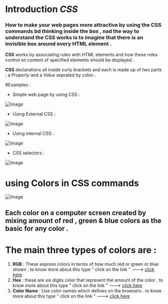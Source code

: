 # Introduction  *CSS* 

### How to make your web pages more attractive by using the CSS commands bd thinking inside the box , nad the way to understand the **CSS** works is to imagine that there is an invisible box around every **HTML** element . 

**CSS** works by associating rules with *HTML* elements and how these rules control on content of specified elements should be displayed . 

**CSS** declarations sit inside curly brackets and each is made up of two parts : a *Property* and a *Value* seprated by colon . 

#Examples : 
* Simple web page by using CSS : 


![Image](https://www.dmxzone.com/downloads/images/CSS_regions_1.png)


* Using External CSS : 


![Image](https://www.homeandlearn.co.uk/WD/images/chapter4/external_styles_about_code.gif)


* Using internal CSS : 


![Image](https://i.stack.imgur.com/K59EF.gif)


* CSS selectors : 


![Image](https://kevinyank.com/assets/images/blog/css-selectors-redux/slide.002.png)


# using Colors in CSS commands

![Image](https://matplotlib.org/3.1.1/_images/sphx_glr_named_colors_003.png)

## Each color on a computer screen created by mixing amount of red , green & blue colors as the basic for any color .

# The main three types of colors are :
1. **RGB** : These express colors in terms of how much red or green or blue shown .
to know more about this type " click on the link " ---> [click here](https://github.com/Nsuliman/learing-journal/blob/master/Thegrowthmindset.md)
2. **Hex** : these are six digits color that represent the amount of the color .
to know more about this type " click on the link " ---> [click here](https://github.com/Nsuliman/learing-journal/blob/master/Thegrowthmindset.md)
3. **Color Name** : Use color names which defines on the browsers . 
to know more about this type " click on the link " ---> [click here](https://github.com/Nsuliman/learing-journal/blob/master/Thegrowthmindset.md)

